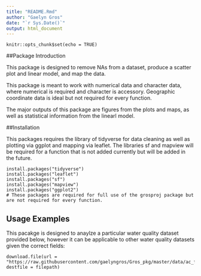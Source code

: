 ```yaml
---
title: "README.Rmd"
author: "Gaelyn Gros"
date: "`r Sys.Date()`"
output: html_document
---
```


```{r setup, include=FALSE}
knitr::opts_chunk$set(echo = TRUE)
```

##Package Introduction

This package is designed to remove NAs from a dataset, produce a scatter plot and linear model, and 
map the data.

This package is meant to work with numerical data and character data, where numerical is required and character is accessory.  Geographic coordinate data is ideal but not required for every function.

The major outputs of this package are figures from the plots and maps, as well as statistical information from the linearl model.

##Installation

This packages requires the library of tidyverse for data cleaning as well as plotting via ggplot and mapping via leaflet.  The libraries sf and mapview will be required for a function that is not added currently but will be added in the future.

```{r}
install.packages("tidyverse")
install.packages("leaflet")
install.packages("sf")
install.packages("mapview")
install.packages("ggplot2")
# These packages are required for full use of the grosproj package but are not required for every function.
```

## Usage Examples

This pacakge is designed to anaylze a particular water quality dataset provided below, however it can be applicable to other water quality datasets given the correct fields:

```{r}
download.file(url = "https://raw.githubusercontent.com/gaelyngros/Gros_pkg/master/data/ac_field_data.csv", destfile = filepath)
```











